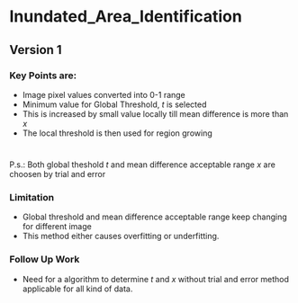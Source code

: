 # Inundated_Area_Identification
## Version 1
### Key Points are:
- Image pixel values converted into 0-1 range
- Minimum value for Global Threshold, _t_ is selected
- This is increased by small value locally till mean difference is more than _x_
- The local threshold is then used for region growing
#
P.s.: Both global theshold _t_ and mean difference acceptable range _x_ are choosen by trial and error

### Limitation
- Global threshold and mean difference acceptable range keep changing for different image
- This method either causes overfitting or underfitting.

### Follow Up Work
- Need for a algorithm to determine _t_ and _x_ without trial and error method applicable for all kind of data.
